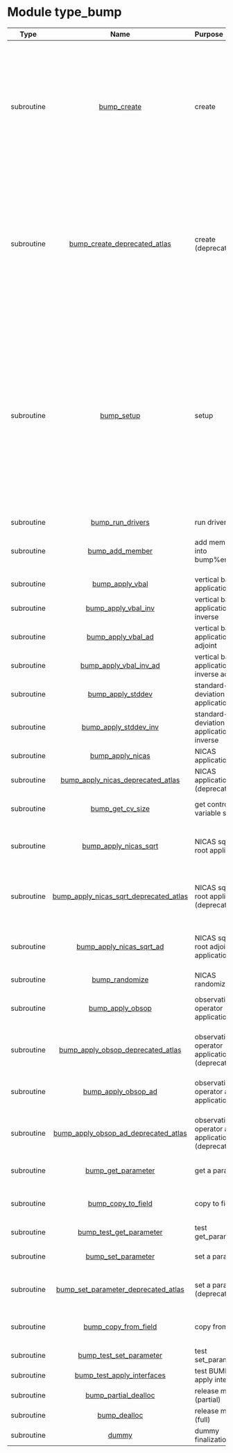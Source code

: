 # Module type_bump

| Type | Name | Purpose | Arguments |     | Type | Intent |
| :--: | :--: | :------ | ----: | :-------- | :--: | :----: |
| subroutine | [bump_create](https://github.com/JCSDA/saber/tree/develop/src/saber/bump/type_bump.F90#L134) | create | **bump**<br>**comm**<br>**afunctionspace**<br>**fieldset**<br>**conf**<br>**grid** |  BUMP<br> FCKIT MPI communicator wrapper<br> ATLAS function space<br> Fieldset containing geometry elements<br> FCKIT configuration<br> FCKIT grid configuration | class(bump_type)<br>type(fckit_mpi_comm)<br>type(atlas_functionspace)<br>type(fieldset_type)<br>type(fckit_configuration)<br>type(fckit_configuration) | inout<br>in<br>in<br>in<br>in<br>in |
| subroutine | [bump_create_deprecated_atlas](https://github.com/JCSDA/saber/tree/develop/src/saber/bump/type_bump.F90#L178) | create (deprecated) | **bump**<br>**comm**<br>**afunctionspace**<br>**afieldset**<br>**conf**<br>**grid** |  BUMP<br> FCKIT MPI communicator wrapper<br> ATLAS function space<br> ATLAS fieldset containing geometry elements<br> FCKIT configuration<br> FCKIT grid configuration | class(bump_type)<br>type(fckit_mpi_comm)<br>type(atlas_functionspace)<br>type(atlas_fieldset)<br>type(fckit_configuration)<br>type(fckit_configuration) | inout<br>in<br>in<br>in<br>in<br>in |
| subroutine | [bump_setup](https://github.com/JCSDA/saber/tree/develop/src/saber/bump/type_bump.F90#L209) | setup | **bump**<br>**f_comm**<br>**afunctionspace**<br>**fieldset**<br>**nobs**<br>**lonobs**<br>**latobs**<br>**lunit**<br>**msvali**<br>**msvalr** |  BUMP<br> FCKIT MPI communicator wrapper<br> ATLAS functionspace<br> Fieldset containing geometry elements<br> Number of observations<br> Observations longitude (in degrees)<br> Observations latitude (in degrees)<br> Listing unit<br> Missing value for integers<br> Missing value for reals | class(bump_type)<br>type(fckit_mpi_comm)<br>type(atlas_functionspace)<br>type(fieldset_type)<br>integer<br>real(kind_real)<br>real(kind_real)<br>integer<br>integer<br>real(kind_real) | inout<br>in<br>in<br>in<br>in<br>in<br>in<br>in<br>in<br>in |
| subroutine | [bump_run_drivers](https://github.com/JCSDA/saber/tree/develop/src/saber/bump/type_bump.F90#L358) | run drivers | **bump** |  BUMP | class(bump_type) | inout |
| subroutine | [bump_add_member](https://github.com/JCSDA/saber/tree/develop/src/saber/bump/type_bump.F90#L589) | add member into bump%ens[1,2] | **bump**<br>**fieldset**<br>**ie**<br>**iens** |  BUMP<br> Fieldset<br> Member index<br> Ensemble number | class(bump_type)<br>type(fieldset_type)<br>integer<br>integer | inout<br>in<br>in<br>in |
| subroutine | [bump_apply_vbal](https://github.com/JCSDA/saber/tree/develop/src/saber/bump/type_bump.F90#L643) | vertical balance application | **bump**<br>**fieldset** |  BUMP<br> Fieldset | class(bump_type)<br>type(fieldset_type) | inout<br>inout |
| subroutine | [bump_apply_vbal_inv](https://github.com/JCSDA/saber/tree/develop/src/saber/bump/type_bump.F90#L673) | vertical balance application, inverse | **bump**<br>**fieldset** |  BUMP<br> Fieldset | class(bump_type)<br>type(fieldset_type) | inout<br>inout |
| subroutine | [bump_apply_vbal_ad](https://github.com/JCSDA/saber/tree/develop/src/saber/bump/type_bump.F90#L703) | vertical balance application, adjoint | **bump**<br>**fieldset** |  BUMP<br> Fieldset | class(bump_type)<br>type(fieldset_type) | inout<br>inout |
| subroutine | [bump_apply_vbal_inv_ad](https://github.com/JCSDA/saber/tree/develop/src/saber/bump/type_bump.F90#L733) | vertical balance application, inverse adjoint | **bump**<br>**fieldset** |  BUMP<br> Fieldset | class(bump_type)<br>type(fieldset_type) | inout<br>inout |
| subroutine | [bump_apply_stddev](https://github.com/JCSDA/saber/tree/develop/src/saber/bump/type_bump.F90#L763) | standard-deviation application | **bump**<br>**fieldset** |  BUMP<br> Fieldset | class(bump_type)<br>type(fieldset_type) | inout<br>inout |
| subroutine | [bump_apply_stddev_inv](https://github.com/JCSDA/saber/tree/develop/src/saber/bump/type_bump.F90#L793) | standard-deviation application, inverse | **bump**<br>**fieldset** |  BUMP<br> Fieldset | class(bump_type)<br>type(fieldset_type) | inout<br>inout |
| subroutine | [bump_apply_nicas](https://github.com/JCSDA/saber/tree/develop/src/saber/bump/type_bump.F90#L823) | NICAS application | **bump**<br>**fieldset** |  BUMP<br> Fieldset | class(bump_type)<br>type(fieldset_type) | inout<br>inout |
| subroutine | [bump_apply_nicas_deprecated_atlas](https://github.com/JCSDA/saber/tree/develop/src/saber/bump/type_bump.F90#L857) | NICAS application (deprecated | **bump**<br>**afieldset** |  BUMP<br> ATLAS fieldset | class(bump_type)<br>type(atlas_fieldset) | inout<br>inout |
| subroutine | [bump_get_cv_size](https://github.com/JCSDA/saber/tree/develop/src/saber/bump/type_bump.F90#L880) | get control variable size | **bump**<br>**n** |  BUMP<br> Control variable size | class(bump_type)<br>integer | inout<br>out |
| subroutine | [bump_apply_nicas_sqrt](https://github.com/JCSDA/saber/tree/develop/src/saber/bump/type_bump.F90#L904) | NICAS square-root application | **bump**<br>**pcv**<br>**fieldset** |  BUMP<br> Packed control variable<br> Fieldset | class(bump_type)<br>real(kind_real)<br>type(fieldset_type) | inout<br>in<br>inout |
| subroutine | [bump_apply_nicas_sqrt_deprecated_atlas](https://github.com/JCSDA/saber/tree/develop/src/saber/bump/type_bump.F90#L945) | NICAS square-root application (deprecated) | **bump**<br>**pcv**<br>**afieldset** |  BUMP<br> Packed control variable<br> ATLAS Fieldset | class(bump_type)<br>real(kind_real)<br>type(atlas_fieldset) | inout<br>in<br>inout |
| subroutine | [bump_apply_nicas_sqrt_ad](https://github.com/JCSDA/saber/tree/develop/src/saber/bump/type_bump.F90#L969) | NICAS square-root adjoint application | **bump**<br>**fieldset**<br>**pcv** |  BUMP<br> Fieldset<br> Packed control variable | class(bump_type)<br>type(fieldset_type)<br>real(kind_real) | inout<br>inout<br>inout |
| subroutine | [bump_randomize](https://github.com/JCSDA/saber/tree/develop/src/saber/bump/type_bump.F90#L1006) | NICAS randomization | **bump**<br>**fieldset** |  BUMP<br> Fieldset | class(bump_type)<br>type(fieldset_type) | inout<br>inout |
| subroutine | [bump_apply_obsop](https://github.com/JCSDA/saber/tree/develop/src/saber/bump/type_bump.F90#L1038) | observation operator application | **bump**<br>**fieldset**<br>**obs** |  BUMP<br> Fieldset<br> Observations columns | class(bump_type)<br>type(fieldset_type)<br>real(kind_real) | inout<br>inout<br>out |
| subroutine | [bump_apply_obsop_deprecated_atlas](https://github.com/JCSDA/saber/tree/develop/src/saber/bump/type_bump.F90#L1070) | observation operator application (deprecated) | **bump**<br>**afieldset**<br>**obs** |  BUMP<br> ATLAS fieldset<br> Observations columns | class(bump_type)<br>type(atlas_fieldset)<br>real(kind_real) | inout<br>inout<br>out |
| subroutine | [bump_apply_obsop_ad](https://github.com/JCSDA/saber/tree/develop/src/saber/bump/type_bump.F90#L1094) | observation operator adjoint application | **bump**<br>**obs**<br>**fieldset** |  BUMP<br> Observations columns<br> Fieldset | class(bump_type)<br>real(kind_real)<br>type(fieldset_type) | inout<br>in<br>inout |
| subroutine | [bump_apply_obsop_ad_deprecated_atlas](https://github.com/JCSDA/saber/tree/develop/src/saber/bump/type_bump.F90#L1126) | observation operator adjoint application (deprecated) | **bump**<br>**obs**<br>**afieldset** |  BUMP<br> Observations columns<br> ATLAS fieldset | class(bump_type)<br>real(kind_real)<br>type(atlas_fieldset) | inout<br>in<br>inout |
| subroutine | [bump_get_parameter](https://github.com/JCSDA/saber/tree/develop/src/saber/bump/type_bump.F90#L1150) | get a parameter | **bump**<br>**param**<br>**fieldset** |  BUMP<br> Parameter<br> Fieldset | class(bump_type)<br>character(len=*)<br>type(fieldset_type) | inout<br>in<br>inout |
| subroutine | [bump_copy_to_field](https://github.com/JCSDA/saber/tree/develop/src/saber/bump/type_bump.F90#L1213) | copy to field | **bump**<br>**param**<br>**ib**<br>**fld_mga** |  BUMP<br> Parameter<br> Block index<br> Field | class(bump_type)<br>character(len=*)<br>integer<br>real(kind_real) | inout<br>in<br>in<br>out |
| subroutine | [bump_test_get_parameter](https://github.com/JCSDA/saber/tree/develop/src/saber/bump/type_bump.F90#L1387) | test get_parameter | **bump** |  BUMP | class(bump_type) | inout |
| subroutine | [bump_set_parameter](https://github.com/JCSDA/saber/tree/develop/src/saber/bump/type_bump.F90#L1445) | set a parameter | **bump**<br>**param**<br>**fieldset** |  BUMP<br> Parameter<br> Fieldset | class(bump_type)<br>character(len=*)<br>type(fieldset_type) | inout<br>in<br>inout |
| subroutine | [bump_set_parameter_deprecated_atlas](https://github.com/JCSDA/saber/tree/develop/src/saber/bump/type_bump.F90#L1506) | set a parameter (deprecated) | **bump**<br>**param**<br>**afieldset** |  BUMP<br> Parameter<br> ATLAS fieldset | class(bump_type)<br>character(len=*)<br>type(atlas_fieldset) | inout<br>in<br>inout |
| subroutine | [bump_copy_from_field](https://github.com/JCSDA/saber/tree/develop/src/saber/bump/type_bump.F90#L1531) | copy from field | **bump**<br>**param**<br>**ib**<br>**fld_mga** |  BUMP<br> Parameter<br> Block index<br> Field | class(bump_type)<br>character(len=*)<br>integer<br>real(kind_real) | inout<br>in<br>in<br>in |
| subroutine | [bump_test_set_parameter](https://github.com/JCSDA/saber/tree/develop/src/saber/bump/type_bump.F90#L1625) | test set_parameter | **bump** |  BUMP | class(bump_type) | inout |
| subroutine | [bump_test_apply_interfaces](https://github.com/JCSDA/saber/tree/develop/src/saber/bump/type_bump.F90#L1702) | test BUMP apply interfaces | **bump** |  BUMP | class(bump_type) | inout |
| subroutine | [bump_partial_dealloc](https://github.com/JCSDA/saber/tree/develop/src/saber/bump/type_bump.F90#L1848) | release memory (partial) | **bump** |  BUMP | class(bump_type) | inout |
| subroutine | [bump_dealloc](https://github.com/JCSDA/saber/tree/develop/src/saber/bump/type_bump.F90#L1875) | release memory (full) | **bump** |  BUMP | class(bump_type) | inout |
| subroutine | [dummy](https://github.com/JCSDA/saber/tree/develop/src/saber/bump/type_bump.F90#L1903) | dummy finalization | **bump** |  BUMP | type(bump_type) | inout |
